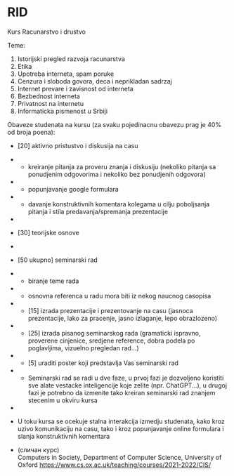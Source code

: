 # RID
Kurs Racunarstvo i drustvo

Teme:
1) Istorijski pregled razvoja racunarstva
2) Etika
3) Upotreba interneta, spam poruke
4) Cenzura i sloboda govora, deca i neprikladan sadrzaj
5) Internet prevare i zavisnost od interneta
6) Bezbednost interneta
7) Privatnost na internetu
8) Informaticka pismenost u Srbiji

Obaveze studenata na kursu (za svaku pojedinacnu obavezu prag je 40% od broja poena):

- [20] aktivno pristustvo i diskusija na casu
- - kreiranje pitanja za proveru znanja i diskusiju (nekoliko pitanja sa ponudjenim odgovorima i nekoliko bez ponudjenih odgovora)
- - popunjavanje google formulara 
- - davanje konstruktivnih komentara kolegama u cilju poboljsanja pitanja i stila predavanja/spremanja prezentacije
-
- [30] teorijske osnove
-
- [50 ukupno] seminarski rad
- - biranje teme rada
- - osnovna referenca u radu mora biti iz nekog naucnog casopisa
- - [15] izrada prezentacije i prezentovanje na casu (jasnoca prezentacije, lako za pracenje, jasno izlaganje, lepo obrazlozeno)
- - [25] izrada pisanog seminarskog rada (gramaticki ispravno, proverene cinjenice, sredjene reference, dobra podela po poglavljima, vizuelno pregledan rad...)
- - [5] uraditi poster koji predstavlja Vas seminarski rad
- - Seminarski rad se radi u dve faze, u prvoj fazi je dozvoljeno koristiti sve alate vestacke inteligencije koje zelite (npr. ChatGPT...), u drugoj fazi je potrebno da izmenite tako kreiran seminarski rad znanjem stecenim u okviru kursa
-
- U toku kursa se ocekuje stalna interakcija izmedju studenata, kako kroz uzivo komunikaciju na casu, tako i kroz popunjavanje online formulara i slanja konstruktivnih komentara

- (сличан курс) 	 	 	 	
Computers in Society, Department of Computer Science, University of Oxford
https://www.cs.ox.ac.uk/teaching/courses/2021-2022/CIS/
